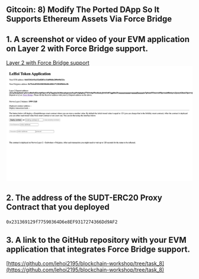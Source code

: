 ## Gitcoin: 8) Modify The Ported DApp So It Supports Ethereum Assets Via Force Bridge

## 1. A screenshot or video of your EVM application on Layer 2 with Force Bridge support.

[Layer 2 with Force Bridge support](https://vimeo.com/584956347)
![](force_bridge.png)

## 2. The address of the SUDT-ERC20 Proxy Contract that you deployed

`0x231369129f77590364D6e8EF9317274366Dd9AF2`

## 3. A link to the GitHub repository with your EVM application that integrates Force Bridge support.

[https://github.com/lehoi2195/blockchain-workshop/tree/task_8](https://github.com/lehoi2195/blockchain-workshop/tree/task_8)
